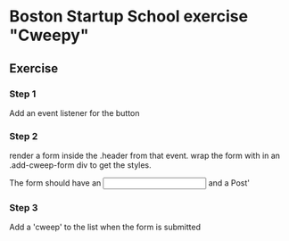 Boston Startup School exercise "Cweepy"
=========

## Exercise

### Step 1
Add an event listener for the button 

### Step 2
render a form inside the .header from that event.
wrap the form with in an .add-cweep-form div to get
the styles.

The form should have an <input class='message'/>
and a <a class='button'>Post'</a>

### Step 3
Add a 'cweep' to the list when the form is submitted
